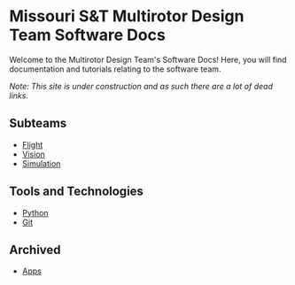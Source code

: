 # Missouri S&T Multirotor Design Team Software Docs

Welcome to the Multirotor Design Team's Software Docs! Here, you will find documentation and tutorials relating to the software team.

*Note: This site is under construction and as such there are a lot of dead links.*

## Subteams

- [Flight]()
- [Vision](https://missourimrr.github.io/docs/vision/)
- [Simulation]()

## Tools and Technologies

- [Python]()
- [Git]()

## Archived

- [Apps]()
